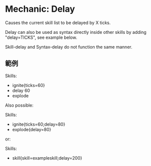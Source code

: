 Mechanic: Delay
===============

Causes the current skill list to be delayed by X ticks.

Delay can also be used as syntax directly inside other skills by adding
"delay=TICKS", see example below.

Skill-delay and Syntax-delay do not function the same manner.

範例
--------

  Skills:
  - ignite{ticks=60}
  - delay 60
  - explode

Also possible:

  Skills:
  - ignite{ticks=60;delay=80}
  - explode{delay=80}

or:

  Skills:
  - skill{skill=exampleskill;delay=200}
